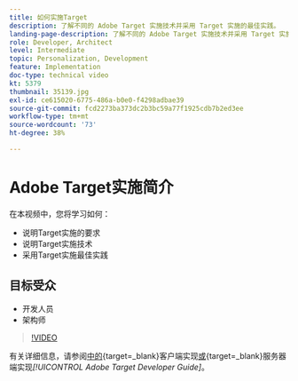 ```yaml
---
title: 如何实施Target
description: 了解不同的 Adobe Target 实施技术并采用 Target 实施的最佳实践。
landing-page-description: 了解不同的 Adobe Target 实施技术并采用 Target 实施的最佳实践。
role: Developer, Architect
level: Intermediate
topic: Personalization, Development
feature: Implementation
doc-type: technical video
kt: 5379
thumbnail: 35139.jpg
exl-id: ce615020-6775-486a-b0e0-f4298adbae39
source-git-commit: fcd2273ba373dc2b3bc59a77f1925cdb7b2ed3ee
workflow-type: tm+mt
source-wordcount: '73'
ht-degree: 38%

---
```


# Adobe Target实施简介

在本视频中，您将学习如何：

* 说明Target实施的要求
* 说明Target实施技术
* 采用Target实施最佳实践

## 目标受众

* 开发人员
* 架构师

>[!VIDEO](https://video.tv.adobe.com/v/35139/?quality=12)

有关详细信息，请参阅[中的](https://experienceleague.adobe.com/docs/target-dev/developer/client-side/overview.html?lang=zh-Hans){target=_blank}客户端实现[或](https://experienceleague.adobe.com/docs/target-dev/developer/server-side/server-side-overview.html?lang=zh-Hans){target=_blank}服务器端实现&#x200B;*[!UICONTROL Adobe Target Developer Guide]*。

